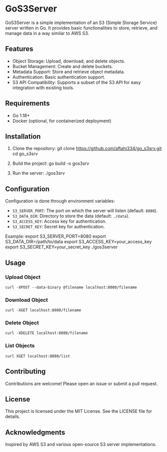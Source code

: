 # GoS3Server

GoS3Server is a simple implementation of an S3 (Simple Storage Service) server written in Go. It provides basic functionalities to store, retrieve, and manage data in a way similar to AWS S3.

## Features

- Object Storage: Upload, download, and delete objects.
- Bucket Management: Create and delete buckets.
- Metadata Support: Store and retrieve object metadata.
- Authentication: Basic authentication support.
- S3 API Compatibility: Supports a subset of the S3 API for easy integration with existing tools.

## Requirements

- Go 1.18+
- Docker (optional, for containerized deployment)

## Installation

1. Clone the repository:
	git clone https://github.com/aftahi334/go_s3srv.git
	cd go_s3srv

2. Build the project:
	go build -o gos3srv


3. Run the server:
	 ./gos3srv

## Configuration

Configuration is done through environment variables:

- `S3_SERVER_PORT`: The port on which the server will listen (default: `8080`).
- `S3_DATA_DIR`: Directory to store the data (default: `./data`).
- `S3_ACCESS_KEY`: Access key for authentication.
- `S3_SECRET_KEY`: Secret key for authentication.

Example:
	export S3_SERVER_PORT=8080
	export S3_DATA_DIR=/path/to/data
	export S3_ACCESS_KEY=your_access_key
	export S3_SECRET_KEY=your_secret_key
	./gos3server

## Usage

### Upload Object
	curl -XPOST --data-binary @filename localhost:8080/filename

### Download Object
	curl -XGET localhost:8080/filename

### Delete Object
	curl -XDELETE localhost:8080/filename

### List Objects
	curl XGET localhost:8080/list

## Contributing

Contributions are welcome! Please open an issue or submit a pull request.

## License

This project is licensed under the MIT License. See the LICENSE file for details.

## Acknowledgments

Inspired by AWS S3 and various open-source S3 server implementations.